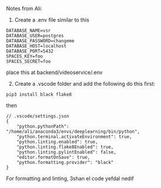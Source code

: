 Notes from Ali:

1) Create a .env file similar to this

```
DATABASE_NAME=vsr
DATABASE_USER=postgres
DATABASE_PASSWORD=changeme
DATABASE_HOST=localhost
DATABASE_PORT=5432
SPACES_KEY=foo
SPACES_SECRET=foo

```

place this at backend/videoservice/.env

2) Create a .vscode folder and add the following
do this first:

```
pip3 install black flake8
```

then

```
// .vscode/settings.json
{
    "python.pythonPath": "/home/ali/anaconda3/envs/deeplearning/bin/python",
    "python.terminal.activateEnvironment": true,
    "python.linting.enabled": true,
    "python.linting.flake8Enabled": true,
    "python.linting.pylintEnabled": false,
    "editor.formatOnSave": true,
    "python.formatting.provider": "black"
}
```
For formatting and linting, 3shan el code yefdal nedif
